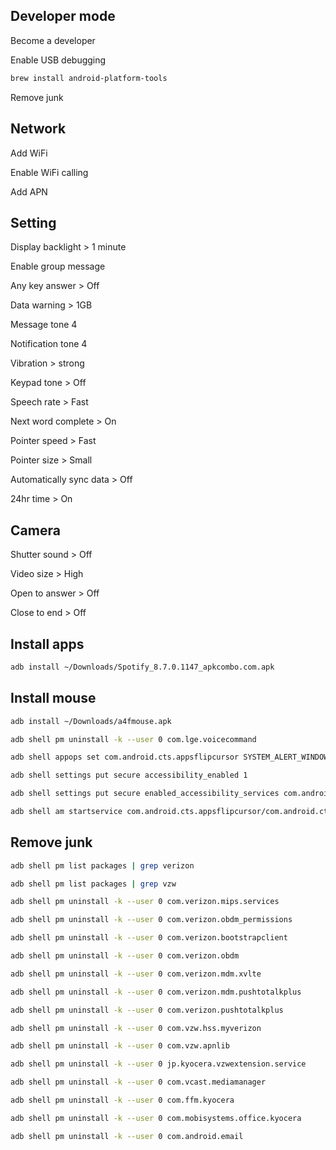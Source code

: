 ## Developer mode

Become a developer

Enable USB debugging

```bash
brew install android-platform-tools
```

Remove junk

## Network

Add WiFi

Enable WiFi calling

Add APN

## Setting

Display backlight > 1 minute

Enable group message

Any key answer > Off

Data warning > 1GB

Message tone 4

Notification tone 4

Vibration > strong

Keypad tone > Off

Speech rate > Fast

Next word complete > On

Pointer speed > Fast

Pointer size > Small

Automatically sync data > Off

24hr time > On

## Camera

Shutter sound > Off

Video size > High

Open to answer > Off

Close to end > Off

## Install apps

```bash
adb install ~/Downloads/Spotify_8.7.0.1147_apkcombo.com.apk
```

## Install mouse

```bash
adb install ~/Downloads/a4fmouse.apk
```

```bash
adb shell pm uninstall -k --user 0 com.lge.voicecommand

adb shell appops set com.android.cts.appsflipcursor SYSTEM_ALERT_WINDOW allow

adb shell settings put secure accessibility_enabled 1

adb shell settings put secure enabled_accessibility_services com.android.cts.appsflipcursor/com.android.cts.appsflipcursor.services.MouseEventService

adb shell am startservice com.android.cts.appsflipcursor/com.android.cts.appsflipcursor.services.MouseEventService
```

## Remove junk

```bash
adb shell pm list packages | grep verizon

adb shell pm list packages | grep vzw

adb shell pm uninstall -k --user 0 com.verizon.mips.services

adb shell pm uninstall -k --user 0 com.verizon.obdm_permissions

adb shell pm uninstall -k --user 0 com.verizon.bootstrapclient

adb shell pm uninstall -k --user 0 com.verizon.obdm

adb shell pm uninstall -k --user 0 com.verizon.mdm.xvlte

adb shell pm uninstall -k --user 0 com.verizon.mdm.pushtotalkplus

adb shell pm uninstall -k --user 0 com.verizon.pushtotalkplus

adb shell pm uninstall -k --user 0 com.vzw.hss.myverizon

adb shell pm uninstall -k --user 0 com.vzw.apnlib

adb shell pm uninstall -k --user 0 jp.kyocera.vzwextension.service

adb shell pm uninstall -k --user 0 com.vcast.mediamanager

adb shell pm uninstall -k --user 0 com.ffm.kyocera

adb shell pm uninstall -k --user 0 com.mobisystems.office.kyocera

adb shell pm uninstall -k --user 0 com.android.email
```
